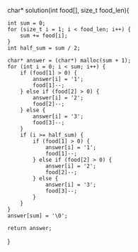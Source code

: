 char* solution(int food[], size_t food_len){

    int sum = 0;
    for (size_t i = 1; i < food_len; i++) {
        sum += food[i];
    }
    int half_sum = sum / 2;

    char* answer = (char*) malloc(sum + 1);
    for (int i = 0; i < sum; i++) {
        if (food[1] > 0) {
            answer[i] = '1';
            food[1]--;
        } else if (food[2] > 0) {
            answer[i] = '2';
            food[2]--;
        } else {
            answer[i] = '3';
            food[3]--;
        }
        if (i >= half_sum) {
            if (food[1] > 0) {
                answer[i] = '1';
                food[1]--;
            } else if (food[2] > 0) {
                answer[i] = '2';
                food[2]--;
            } else {
                answer[i] = '3';
                food[3]--;
            }
        }
    }
    answer[sum] = '\0';

    return answer;
}
